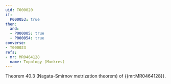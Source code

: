 ```yaml
---
uid: T000020
if:
  P000053: true
then:
  and:
  - P000005: true
  - P000054: true
converse:
- T000023
refs:
- mr: MR0464128
  name: Topology (Munkres)
---
```


Theorem 40.3 (Nagata-Smirnov metrization theorem) of {{mr:MR0464128}}.
